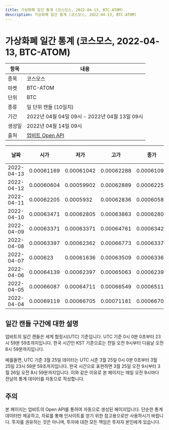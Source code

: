 ```yaml
---
title: 가상화폐 일간 통계 (코스모스, 2022-04-13, BTC-ATOM)
description: 가상화폐 일간 통계 (코스모스, 2022-04-13, BTC-ATOM)
---
```



가상화폐 일간 통계 (코스모스, 2022-04-13, BTC-ATOM)
===

|항목|내용|
|--|--|
|종목|코스모스|
|마켓|BTC-ATOM|
|단위|BTC|
|종류|일 단위 캔들 (10일치)|
|기간|2022년 04월 04일 09시 - 2022년 04월 13일 09시|
|생성일|2022년 04월 14일 09시|
|출처|[업비트 Open API](https://docs.upbit.com)|


|날짜|시가|저가|고가|종가|비고|
|--|--|--|--|--|--|
|2022-04-13|0.00061169|0.00061042|0.00062288|0.00061094|    |
|2022-04-12|0.00060604|0.00059902|0.00062889|0.00062255|    |
|2022-04-11|0.00062205|0.0005932|0.00062836|0.00060581|    |
|2022-04-10|0.00063471|0.00062805|0.00063863|0.00062805|    |
|2022-04-09|0.00063371|0.00063371|0.00064761|0.00063422|    |
|2022-04-08|0.00063397|0.00062362|0.00066773|0.00063371|    |
|2022-04-07|0.000623|0.00061636|0.00063509|0.00063368|    |
|2022-04-06|0.00064139|0.00062397|0.00065063|0.00062397|    |
|2022-04-05|0.00066087|0.00064711|0.00066549|0.00065116|    |
|2022-04-04|0.00069119|0.00066705|0.00071181|0.00066705|    |


일간 캔들 구간에 대한 설명
---


업비트의 일간 캔들은 세계 협정시(UTC) 기준입니다. 
UTC 기준 0시 0분 0초부터 23시 59분 59초까지입니다. 
한국 시간인 KST 기준으로는 전일 오전 9시부터 다음날 오전 8시 59분까지입니다. 


예를들면, UTC 기준 3월 25일 데이터는 UTC 시준 3월 25일 0시 0분 0초부터 3월 25일 23시 59분 59초까지입니다. 
한국 시간으로 표현하면 3월 25일 오전 9시부터 3월 26일 오전 8시 59분까지입니다. 
이와 같은 이유로 본 페이지는 매일 오전 9시마다 전날의 통계 데이터를 자동으로 작성합니다. 


주의
---


본 페이지는 업비트의 Open API를 통하여 자동으로 생성된 페이지입니다. 
단순한 통계 데이터만 제공하고, 자료를 통해 인사이트를 얻기 위한 참고용으로만 사용하시기 바랍니다. 
투자를 권유하는 것은 아니며, 투자에 대한 모든 책임은 투자자 본인에게 있습니다. 
